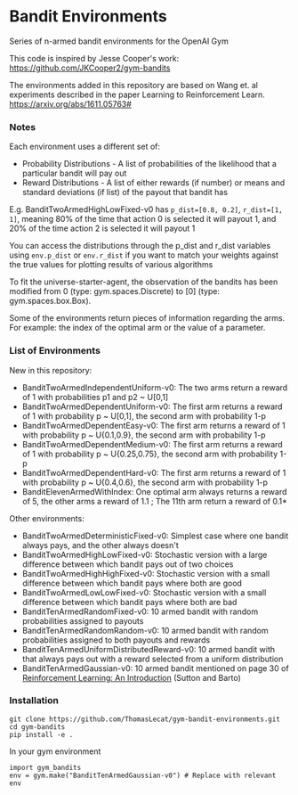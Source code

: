 # Bandit Environments

Series of n-armed bandit environments for the OpenAI Gym

This code is inspired by Jesse Cooper's work:
https://github.com/JKCooper2/gym-bandits

The environments added in this repository are based on Wang et. al experiments described in the paper Learning to Reinforcement Learn.
https://arxiv.org/abs/1611.05763#

### Notes

Each environment uses a different set of:
* Probability Distributions - A list of probabilities of the likelihood that a particular bandit will pay out
* Reward Distributions - A list of either rewards (if number) or means and standard deviations (if list) of the payout that bandit has

E.g. BanditTwoArmedHighLowFixed-v0 has `p_dist=[0.8, 0.2]`, `r_dist=[1, 1]`, meaning 80% of the time that action 0 is
selected it will payout 1, and 20% of the time action 2 is selected it will payout 1

You can access the distributions through the p_dist and r_dist variables using `env.p_dist` or `env.r_dist` if you want to match
your weights against the true values for plotting results of various algorithms

To fit the universe-starter-agent, the observation of the bandits has been modified from 0 (type: gym.spaces.Discrete) to [0] (type: gym.spaces.box.Box).

Some of the environments return pieces of information regarding the arms. For example: the index of the optimal arm or the value of a parameter.

### List of Environments

New in this repository:

* BanditTwoArmedIndependentUniform-v0: The two arms return a reward of 1 with probabilities p1 and p2 ~ U[0,1]
* BanditTwoArmedDependentUniform-v0: The first arm returns a reward of 1 with probability p ~ U[0,1], the second arm with probability 1-p
* BanditTwoArmedDependentEasy-v0: The first arm returns a reward of 1 with probability p ~ U{0.1,0.9}, the second arm with probability 1-p
* BanditTwoArmedDependentMedium-v0: The first arm returns a reward of 1 with probability p ~ U{0.25,0.75}, the second arm with probability 1-p
* BanditTwoArmedDependentHard-v0: The first arm returns a reward of 1 with probability p ~ U{0.4,0.6}, the second arm with probability 1-p
* BanditElevenArmedWithIndex: One optimal arm always returns a reward of 5, the other arms a reward of 1.1 ; The 11th arm return a reward of 0.1*<Index of the optimal arm>


Other environments:

* BanditTwoArmedDeterministicFixed-v0: Simplest case where one bandit always pays, and the other always doesn't
* BanditTwoArmedHighLowFixed-v0: Stochastic version with a large difference between which bandit pays out of two choices
* BanditTwoArmedHighHighFixed-v0: Stochastic version with a small difference between which bandit pays where both are good
* BanditTwoArmedLowLowFixed-v0: Stochastic version with a small difference between which bandit pays where both are bad
* BanditTenArmedRandomFixed-v0: 10 armed bandit with random probabilities assigned to payouts
* BanditTenArmedRandomRandom-v0: 10 armed bandit with random probabilities assigned to both payouts and rewards
* BanditTenArmedUniformDistributedReward-v0: 10 armed bandit with that always pays out with a reward selected from a uniform distribution
* BanditTenArmedGaussian-v0: 10 armed bandit mentioned on page 30 of [Reinforcement Learning: An Introduction](https://www.dropbox.com/s/b3psxv2r0ccmf80/book2015oct.pdf?dl=0) (Sutton and Barto)

### Installation
```
git clone https://github.com/ThomasLecat/gym-bandit-environments.git
cd gym-bandits
pip install -e .
```

In your gym environment
```
import gym_bandits
env = gym.make("BanditTenArmedGaussian-v0") # Replace with relevant env
```
